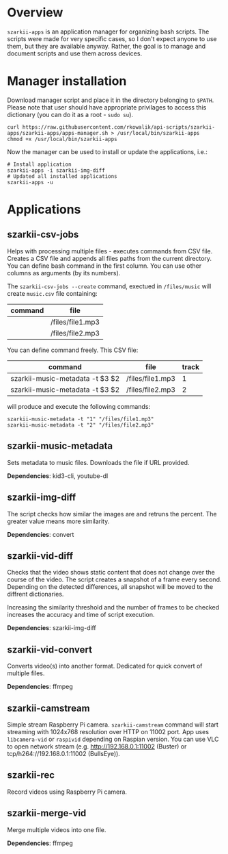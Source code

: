 # Overview

`szarkii-apps` is an application manager for organizing bash scripts. The scripts were made for very specific cases, so I don't expect anyone to use them, but they are available anyway. Rather, the goal is to manage and document scripts and use them across devices.

# Manager installation

Download manager script and place it in the directory belonging to `$PATH`. Please note that user should have appropriate privilages to access this dictionary (you can do it as a root - `sudo su`).

```
curl https://raw.githubusercontent.com/rkowalik/api-scripts/szarkii-apps/szarkii-apps/apps-manager.sh > /usr/local/bin/szarkii-apps
chmod +x /usr/local/bin/szarkii-apps
```

Now the manager can be used to install or update the applications, i.e.:

```
# Install application
szarkii-apps -i szarkii-img-diff
# Updated all installed applications 
szarkii-apps -u
```

# Applications

## szarkii-csv-jobs

Helps with processing multiple files - executes commands from CSV file. Creates a CSV file and appends all files paths from the current directory. You can define bash command in the first column. You can use other columns as arguments (by its numbers).

The `szarkii-csv-jobs --create` command, exectued in `/files/music` will create `music.csv` file containing:

| command | file             |
| ------- | ---------------- |
|         | /files/file1.mp3 |
|         | /files/file2.mp3 |

You can define command freely. This CSV file:

| command                         | file             | track |
| ------------------------------- | ---------------- | ----- |
| szarkii-music-metadata -t $3 $2 | /files/file1.mp3 | 1     |
| szarkii-music-metadata -t $3 $2 | /files/file2.mp3 | 2     |

will produce and execute the following commands:

```
szarkii-music-metadata -t "1" "/files/file1.mp3"
szarkii-music-metadata -t "2" "/files/file2.mp3"
```

## szarkii-music-metadata

Sets metadata to music files. Downloads the file if URL provided.

**Dependencies**: kid3-cli, youtube-dl

## szarkii-img-diff

The script checks how similar the images are and retruns the percent. The greater value means more similarity.

**Dependencies**: convert

## szarkii-vid-diff

Checks that the video shows static content that does not change over the course of the video.
The script creates a snapshot of a frame every second. Depending on the detected differences, all snapshot will be moved to the diffrent dictionaries.

Increasing the similarity threshold and the number of frames to be checked increases the accuracy and time of script execution.

**Dependencies**: szarkii-img-diff

## szarkii-vid-convert

Converts video(s) into another format. Dedicated for quick convert of multiple files.

**Dependencies**: ffmpeg

## szarkii-camstream

Simple stream Raspberry Pi camera. `szarkii-camstream` command will start streaming with 1024x768 resolution over HTTP on 11002 port. App uses `libcamera-vid` or `raspivid` depending on Raspian version.
You can use VLC to open network stream (e.g. http://192.168.0.1:11002 (Buster) or tcp/h264://192.168.0.1:11002 (BullsEye)).

## szarkii-rec

Record videos using Raspberry Pi camera.

## szarkii-merge-vid

Merge multiple videos into one file.

**Dependencies**: ffmpeg